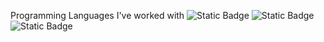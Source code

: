 Programming Languages I've worked with
![Static Badge](https://img.shields.io/badge/JavaScript-FDEE00) ![Static Badge](https://img.shields.io/badge/PHP-blue)
![Static Badge](https://img.shields.io/badge/Java-FFBF00)

